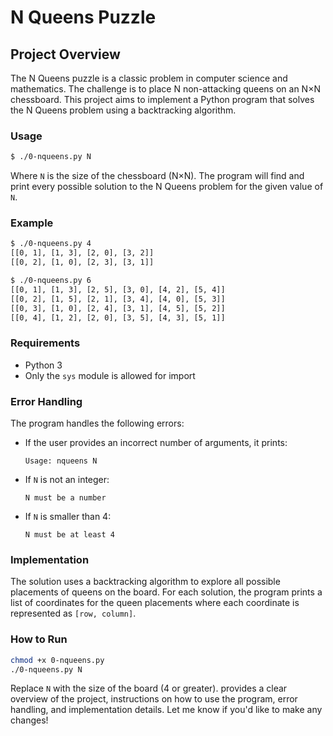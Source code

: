 # N Queens Puzzle

## Project Overview

The N Queens puzzle is a classic problem in computer science and mathematics. The challenge is to place N non-attacking queens on an N×N chessboard. This project aims to implement a Python program that solves the N Queens problem using a backtracking algorithm.

### Usage

```bash
$ ./0-nqueens.py N
```

Where `N` is the size of the chessboard (N×N). The program will find and print every possible solution to the N Queens problem for the given value of `N`.

### Example

```bash
$ ./0-nqueens.py 4
[[0, 1], [1, 3], [2, 0], [3, 2]]
[[0, 2], [1, 0], [2, 3], [3, 1]]
```

```bash
$ ./0-nqueens.py 6
[[0, 1], [1, 3], [2, 5], [3, 0], [4, 2], [5, 4]]
[[0, 2], [1, 5], [2, 1], [3, 4], [4, 0], [5, 3]]
[[0, 3], [1, 0], [2, 4], [3, 1], [4, 5], [5, 2]]
[[0, 4], [1, 2], [2, 0], [3, 5], [4, 3], [5, 1]]
```

### Requirements

- Python 3
- Only the `sys` module is allowed for import

### Error Handling

The program handles the following errors:
- If the user provides an incorrect number of arguments, it prints:
  ```
  Usage: nqueens N
  ```
- If `N` is not an integer:
  ```
  N must be a number
  ```
- If `N` is smaller than 4:
  ```
  N must be at least 4
  ```

### Implementation

The solution uses a backtracking algorithm to explore all possible placements of queens on the board. For each solution, the program prints a list of coordinates for the queen placements where each coordinate is represented as `[row, column]`.

### How to Run

```bash
chmod +x 0-nqueens.py
./0-nqueens.py N
```

Replace `N` with the size of the board (4 or greater).
 provides a clear overview of the project, instructions on how to use the program, error handling, and implementation details. Let me know if you'd like to make any changes!